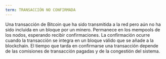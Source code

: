 ```yaml
---
term: TRANSACCIÓN NO CONFIRMADA
---
```


Una transacción de Bitcoin que ha sido transmitida a la red pero aún no ha sido incluida en un bloque por un minero. Permanece en los mempools de los nodos, esperando recibir confirmaciones. La confirmación ocurre cuando la transacción se integra en un bloque válido que se añade a la blockchain. El tiempo que tarda en confirmarse una transacción depende de las comisiones de transacción pagadas y de la congestión del sistema.